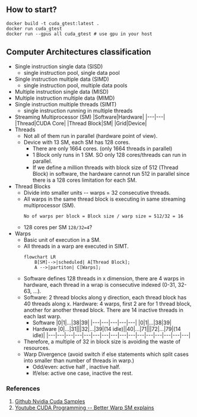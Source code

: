 ## How to start?
```
docker build -t cuda_gtest:latest .
docker run cuda_gtest
docker run --gpus all cuda_gtest # use gpu in your host
```

## Computer Architectures classification
+ Single instruction single data (SISD)
    - single instruction pool, single data pool
+ Single instruction multiple data (SIMD)
    - single instruction pool, multiple data pools
+ Multiple instruction single data (MISD)
+ Multiple instruction multiple data (MIMD)
+ Single instruction multiple threads (SIMT)
    - single instruction running in multiple threads
+ Streaming Multiprocessor (SM)
    |Software|Hardware|
    |---|---|
    |Thread|CUDA Core|
    |Thread Block|SM|
    |Grid|Device|
+ Threads
    - Not all of them run in parallel (hardware point of view). 
    - Device with 13 SM, each SM has 128 cores.
        - There are only 1664 cores. (only 1664 threads in parallel) 
        - 1 Block only runs in 1 SM. SO only 128 cores/threads can run in parallel. 
        - If we define a million threads with block size of 512 (Thread Block) in software, the hardware cannot run 512 in parallel since there is a 128 cores limitation for each SM.
+ Thread Blocks
    - Divide into smaller units -- warps = 32 consecutive threads.
    - All warps in the same thread block is executing in same streaming multiprocessor (SM).
        ```
        No of warps per block = Block size / warp size = 512/32 = 16
        ```
    - 128 cores per SM `128/32=4`?
+ Warps
    - Basic unit of execution in a SM.
    - All threads in a warp are executed in SIMT.
        ```mermaid
        flowchart LR
            B[SM]-->|scheduled| A[Thread Block];
            A -->|partiton| C[Warps]; 
        ```
    - Software defines 128 threads in x dimension, there are 4 warps in hardware, each thread in a wrap is consecutive indexed (0-31, 32-63, ...). 
    - Software: 2 thread blocks along y direction, each thread block has 40 threads along x. Hardware: 4 warps, first 2 are for 1 thread block, another for another thread block. There are 14 inactive threads in each last warp.
        - Software
            |0|1|...|38|39|
            |---|---|---|---|---|
            |0|1|...|38|39|
        - Hardware
            |0|...|31|\||32|...|39|(14 idle)\||40|...|71|\||72|...|79|(14 idle)|
            |---|---|---|---|---|---|---|---|---|---|---|---|---|---|---|---|
    - Therefore, a multiple of 32 in block size is avoiding the waste of resources.
    - Warp Divergence (avoid switch if else statements which split cases into smaller than number of threads in warp.)
        - Odd/even: active half , inactive half. 
        - If/else: active one case, inactive the rest. 

### References
1. [Github Nvidia Cuda Samples](https://github.com/nvidia/cuda-samples)
2. [Youtube CUDA Programming -- Better Warp SM explains](https://www.youtube.com/watch?v=xwbD6fL5qC8)